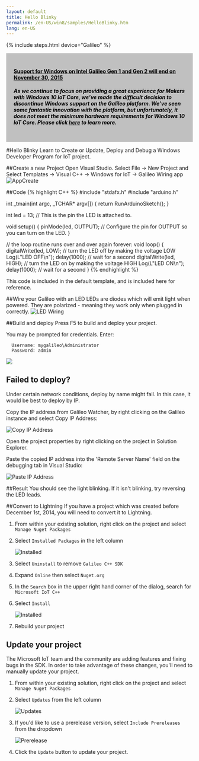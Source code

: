 ```yaml
---
layout: default
title: Hello Blinky
permalink: /en-US/win8/samples/HelloBlinky.htm
lang: en-US
---
```


{% include steps.html device="Galileo" %}

<div style="background-color:Silver; color:black; padding:20px;">
	<h4><u>Support for Windows on Intel Galileo Gen 1 and Gen 2 will end on November 30, 2015</u></h4>
	<p><h5>As we continue to focus on providing a great experience for Makers with Windows 10 IoT Core, we’ve made the difficult decision to discontinue Windows support on the Galileo platform. We’ve seen some fantastic innovation with the platform, but unfortunately, it does not meet the minimum hardware requirements for Windows 10 IoT Core. Please click <a href="http://go.microsoft.com/fwlink/?LinkId=690091" target="_blank">here</a> to learn more.</h5></p>
</div>

#Hello Blinky
Learn to Create or Update, Deploy and Debug a Windows Developer Program for IoT project.

##Create a new Project
Open Visual Studio. Select File -> New Project and Select Templates -> Visual C++ -> Windows for IoT -> Galileo Wiring app
![AppCreate]({{site.baseurl}}/Resources/images/Nuget_AppCreate.png)

##Code
{% highlight C++ %}
#include "stdafx.h"
#include "arduino.h"

int _tmain(int argc, _TCHAR* argv[])
{
  return RunArduinoSketch();
}

int led = 13;  // This is the pin the LED is attached to.

void setup()
{
  pinMode(led, OUTPUT); // Configure the pin for OUTPUT so you can turn on the LED.
}

// the loop routine runs over and over again forever:
void loop()
{
  digitalWrite(led, LOW);    // turn the LED off by making the voltage LOW
  Log(L"LED OFF\n");
  delay(1000);               // wait for a second
  digitalWrite(led, HIGH);    // turn the LED on by making the voltage HIGH
  Log(L"LED ON\n");
  delay(1000);               // wait for a second
}
{% endhighlight %}

This code is included in the default template, and is included here for reference.

##Wire your Galileo with an LED
LEDs are diodes which will emit light when powered. They are polarized - meaning they work only when plugged in correctly.
![LED Wiring]({{site.baseurl}}/Resources/images/HelloBlinky.png)

##Build and deploy
Press F5 to build and deploy your project.

You may be prompted for credentials. Enter:

~~~
  Username: mygalileo\Administrator
  Password: admin
~~~

![]({{site.baseurl}}/Resources/images/VSDeployCred.png)

## Failed to deploy?
Under certain network conditions, deploy by name might fail. In this case, it would be best to deploy by IP.

Copy the IP address from Galileo Watcher, by right clicking on the Galileo instance and select Copy IP Address:

![Copy IP Address]({{site.baseurl}}/Resources/images/Deploy_CopyIP.png)

Open the project properties by right clicking on the project in Solution Explorer.

Paste the copied IP address into the 'Remote Server Name' field on the debugging tab in Visual Studio:

![Paste IP Address]({{site.baseurl}}/Resources/images/Deploy_PasteIP.png)

##Result
You should see the light blinking. If it isn't blinking, try reversing the LED leads.

##Convert to Lightning
If you have a project which was created before December 1st, 2014, you will need to convert it to Lightning.

1. From within your existing solution, right click on the project and select ```Manage Nuget Packages```
1. Select ```Installed Packages``` in the left column

   ![Installed]({{site.baseurl}}/Resources/images/HelloBlinky_UninstallGalileoSDK.PNG)

1. Select ```Uninstall``` to remove ```Galileo C++ SDK```
1. Expand ```Online``` then select ```Nuget.org```
1. In the ```Search``` box in the upper right hand corner of the dialog, search for ```Microsoft IoT C++```
1. Select ```Install```

   ![Installed]({{site.baseurl}}/Resources/images/HelloBlinky_InstallNative.PNG)

1. Rebuild your project

## Update your project
The Microsoft IoT team and the community are adding features and fixing bugs in the SDK. In order to take advantage of these changes, you'll need to manually update your project.

1. From within your existing solution, right click on the project and select ```Manage Nuget Packages```
1. Select ```Updates``` from the left column

   ![Updates]({{site.baseurl}}/Resources/images/NugetUpdates.png)

1. If you'd like to use a prerelease version, select ```Include Prereleases``` from the dropdown

   ![Prerelease]({{site.baseurl}}/Resources/images/Prerelease.png)

1. Click the ```Update``` button to update your project.
